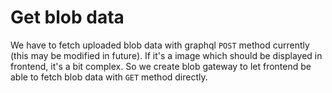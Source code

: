 # Get blob data

We have to fetch uploaded blob data with graphql `POST` method currently (this may be modified in future). If it's a image which should be displayed in frontend, it's a bit complex. So we create blob gateway to let frontend be able to fetch blob data with `GET` method directly.
